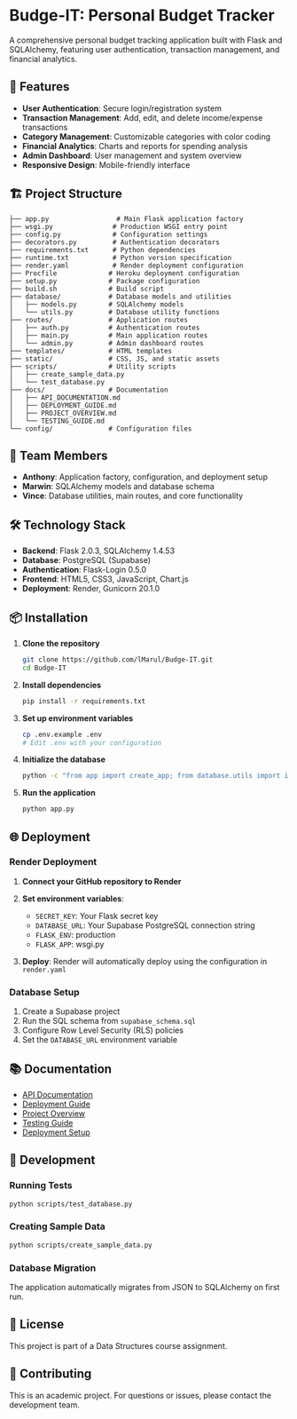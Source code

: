 # Budge-IT: Personal Budget Tracker

A comprehensive personal budget tracking application built with Flask and SQLAlchemy, featuring user authentication, transaction management, and financial analytics.

## 🚀 Features

- **User Authentication**: Secure login/registration system
- **Transaction Management**: Add, edit, and delete income/expense transactions
- **Category Management**: Customizable categories with color coding
- **Financial Analytics**: Charts and reports for spending analysis
- **Admin Dashboard**: User management and system overview
- **Responsive Design**: Mobile-friendly interface

## 🏗️ Project Structure

```
├── app.py                 # Main Flask application factory
├── wsgi.py               # Production WSGI entry point
├── config.py             # Configuration settings
├── decorators.py         # Authentication decorators
├── requirements.txt      # Python dependencies
├── runtime.txt           # Python version specification
├── render.yaml           # Render deployment configuration
├── Procfile             # Heroku deployment configuration
├── setup.py             # Package configuration
├── build.sh             # Build script
├── database/            # Database models and utilities
│   ├── models.py        # SQLAlchemy models
│   └── utils.py         # Database utility functions
├── routes/              # Application routes
│   ├── auth.py          # Authentication routes
│   ├── main.py          # Main application routes
│   └── admin.py         # Admin dashboard routes
├── templates/           # HTML templates
├── static/              # CSS, JS, and static assets
├── scripts/             # Utility scripts
│   ├── create_sample_data.py
│   └── test_database.py
├── docs/                # Documentation
│   ├── API_DOCUMENTATION.md
│   ├── DEPLOYMENT_GUIDE.md
│   ├── PROJECT_OVERVIEW.md
│   └── TESTING_GUIDE.md
└── config/              # Configuration files
```

## 👥 Team Members

- **Anthony**: Application factory, configuration, and deployment setup
- **Marwin**: SQLAlchemy models and database schema
- **Vince**: Database utilities, main routes, and core functionality

## 🛠️ Technology Stack

- **Backend**: Flask 2.0.3, SQLAlchemy 1.4.53
- **Database**: PostgreSQL (Supabase)
- **Authentication**: Flask-Login 0.5.0
- **Frontend**: HTML5, CSS3, JavaScript, Chart.js
- **Deployment**: Render, Gunicorn 20.1.0

## 📦 Installation

1. **Clone the repository**
   ```bash
   git clone https://github.com/lMarul/Budge-IT.git
   cd Budge-IT
   ```

2. **Install dependencies**
   ```bash
   pip install -r requirements.txt
   ```

3. **Set up environment variables**
   ```bash
   cp .env.example .env
   # Edit .env with your configuration
   ```

4. **Initialize the database**
   ```bash
   python -c "from app import create_app; from database.utils import initialize_database; app = create_app(); initialize_database(app)"
   ```

5. **Run the application**
   ```bash
   python app.py
   ```

## 🌐 Deployment

### Render Deployment

1. **Connect your GitHub repository to Render**
2. **Set environment variables**:
   - `SECRET_KEY`: Your Flask secret key
   - `DATABASE_URL`: Your Supabase PostgreSQL connection string
   - `FLASK_ENV`: production
   - `FLASK_APP`: wsgi.py

3. **Deploy**: Render will automatically deploy using the configuration in `render.yaml`

### Database Setup

1. Create a Supabase project
2. Run the SQL schema from `supabase_schema.sql`
3. Configure Row Level Security (RLS) policies
4. Set the `DATABASE_URL` environment variable

## 📚 Documentation

- [API Documentation](docs/API_DOCUMENTATION.md)
- [Deployment Guide](docs/DEPLOYMENT_GUIDE.md)
- [Project Overview](docs/PROJECT_OVERVIEW.md)
- [Testing Guide](docs/TESTING_GUIDE.md)
- [Deployment Setup](DEPLOYMENT_SETUP.md)

## 🔧 Development

### Running Tests
```bash
python scripts/test_database.py
```

### Creating Sample Data
```bash
python scripts/create_sample_data.py
```

### Database Migration
The application automatically migrates from JSON to SQLAlchemy on first run.

## 📄 License

This project is part of a Data Structures course assignment.

## 🤝 Contributing

This is an academic project. For questions or issues, please contact the development team.
